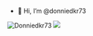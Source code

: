 - 👋 Hi, I’m @donniedkr73

![Donniedkr73](https://github-readme-stats.vercel.app/api?username=donniedkr73&show_icons=true&theme=onedark)
![](https://github-readme-stats.vercel.app/api/top-langs/?username=donniedkr73)
